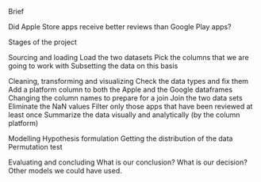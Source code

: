 Brief


Did Apple Store apps receive better reviews than Google Play apps?


Stages of the project

Sourcing and loading
    Load the two datasets
    Pick the columns that we are going to work with
    Subsetting the data on this basis
    
    
Cleaning, transforming and visualizing
    Check the data types and fix them
    Add a platform column to both the Apple and the Google dataframes
    Changing the column names to prepare for a join
    Join the two data sets
    Eliminate the NaN values
    Filter only those apps that have been reviewed at least once
    Summarize the data visually and analytically (by the column platform)
    
    
Modelling
    Hypothesis formulation
    Getting the distribution of the data
    Permutation test
    
       
Evaluating and concluding
    What is our conclusion?
    What is our decision?
    Other models we could have used.
 
